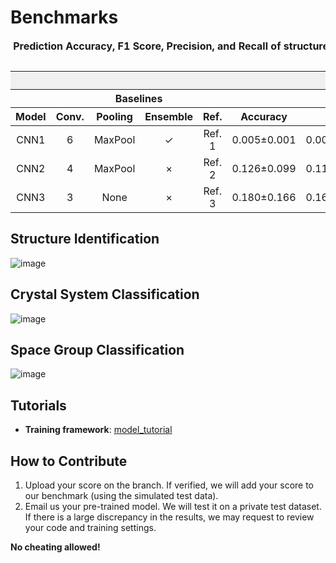 # Benchmarks 


<table style="width: 100%; border-collapse: collapse; text-align: center;">
  <caption style="font-weight: bold; margin-bottom: 10px;">
    Prediction Accuracy, F1 Score, Precision, and Recall of structure identification, crystal system, and space group classification across different models on simulated and experimental test data.
  </caption>
  <thead>
    <tr style="background-color: #f0f0f0;">
      <th colspan="13" style="font-weight: bold;">Structure Identification</th>
    </tr>
    <tr>
      <th></th>
      <th colspan="4" style="font-weight: bold;">Baselines</th>
      <th colspan="4" style="font-weight: bold;">Simulation</th>
      <th colspan="4" style="font-weight: bold;">RRUFF</th>
    </tr>
    <tr>
      <th>Model</th>
      <th>Conv.</th>
      <th>Pooling</th>
      <th>Ensemble</th>
      <th>Ref.</th>
      <th>Accuracy</th>
      <th>F1</th>
      <th>Precision</th>
      <th>Recall</th>
      <th>Accuracy</th>
      <th>F1</th>
      <th>Precision</th>
      <th>Recall</th>
    </tr>
  </thead>
  <tbody>
    <tr>
      <td>CNN1</td>
      <td>6</td>
      <td>MaxPool</td>
      <td>&#10003;</td>
      <td>Ref. 1</td>
      <td>0.005±0.001</td>
      <td>0.001±0.001</td>
      <td>0.001±0.001</td>
      <td>0.005±0.001</td>
      <td>0.003±0.001</td>
      <td>0.001±0.001</td>
      <td>0.001±0.001</td>
      <td>0.002±0.001</td>
    </tr>
    <tr>
      <td>CNN2</td>
      <td>4</td>
      <td>MaxPool</td>
      <td>&times;</td>
      <td>Ref. 2</td>
      <td>0.126±0.099</td>
      <td>0.111±0.088</td>
      <td>0.123±0.097</td>
      <td>0.126±0.099</td>
      <td>0.134±0.034</td>
      <td>0.074±0.020</td>
      <td>0.073±0.019</td>
      <td>0.076±0.020</td>
    </tr>
    <tr>
      <td>CNN3</td>
      <td>3</td>
      <td>None</td>
      <td>&times;</td>
      <td>Ref. 3</td>
      <td>0.180±0.166</td>
      <td>0.162±0.151</td>
      <td>0.171±0.159</td>
      <td>0.180±0.166</td>
      <td>0.155±0.092</td>
      <td>0.088±0.053</td>
      <td>0.088±0.053</td>
      <td>0.090±0.054</td>
    </tr>
    <!-- Repeat for remaining rows -->
  </tbody>
</table>


## Structure Identification
![image](https://github.com/user-attachments/assets/44809248-1201-459a-96a2-6841647d7e8d)

## Crystal System Classification
![image](https://github.com/user-attachments/assets/a36130c1-0256-4597-8734-b9f362200889)

## Space Group Classification
![image](https://github.com/user-attachments/assets/e4adcaaa-47ac-446f-8f96-b66d7c4d31a6)

## Tutorials
- **Training framework**: [model_tutorial](./src/Tutorial.ipynb)

## How to Contribute

1. Upload your score on the branch. If verified, we will add your score to our benchmark (using the simulated test data).
2. Email us your pre-trained model. We will test it on a private test dataset. If there is a large discrepancy in the results, we may request to review your code and training settings.

**No cheating allowed!**
